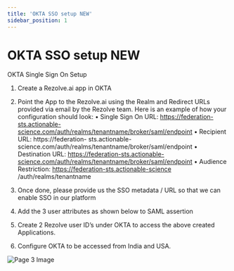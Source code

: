 ```yaml
---
title: 'OKTA SSO setup NEW'
sidebar_position: 1
---
```



# OKTA SSO setup NEW



OKTA Single Sign On
Setup


1. Create a Rezolve.ai app in OKTA
2. Point the App to the Rezolve.ai using the Realm and Redirect URLs provided via email by the Rezolve team. Here
is an example of how your configuration should look:
• Single Sign On URL: https://federation-sts.actionable-science.com/auth/realms/tenantname/broker/saml/endpoint
• Recipient URL: https://federation- sts.actionable-science.com/auth/realms/tenantname/broker/saml/endpoint
• Destination URL: https://federation-sts.actionable-science.com/auth/realms/tenantname/broker/saml/endpoint
• Audience Restriction: https://federation-sts.actionable-science /auth/realms/tenantname
3. Once done, please provide us the SSO metadata / URL so that we can enable SSO in our platform
4. Add the 3 user attributes as shown below to SAML assertion

5. Create 2 Rezolve user ID’s under OKTA to access the above created Applications.
6. Configure OKTA to be accessed from India and USA.


![Page 3 Image](/img/reference/SSO%20Guides/images/OKTA-SSO-setup-NEW_page3_4.jpeg)
